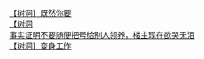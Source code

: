 [【树洞】既然你要](http://tieba.baidu.com/p/3901795320?see_lz=1&pn=)   
[【树洞](http://tieba.baidu.com/p/3900930840?see_lz=1&pn=)   
[事实证明不要随便把号给别人领养，楼主现在欲哭无泪](http://tieba.baidu.com/p/3900910477?see_lz=1&pn=)   
[【树洞】变身工作](http://tieba.baidu.com/p/3900834779?see_lz=1&pn=)   
